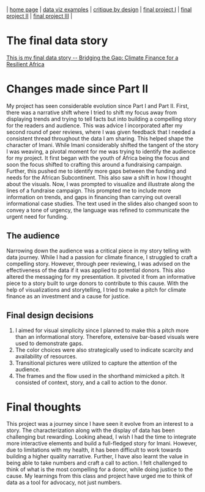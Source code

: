 | [home page](https://cmustudent.github.io/tswd-portfolio-templates/) | [data viz examples](dataviz-examples) | [critique by design](critique-by-design) | [final project I](final-project-part-one) | [final project II](final-project-part-two) | [final project III](final-project-part-three) |

# The final data story
[This is my final data story -- Bridging the Gap: Climate Finance for a Resilient Africa](https://preview.shorthand.com/fWTKITuQ7R86GfZl)

# Changes made since Part II
My project has seen considerable evolution since Part I and Part II. First, there was a narrative shift where I tried to shift my focus away from displaying trends and trying to tell facts but into building a compelling story for the readers and audience. This was advice I incorporated after my second round of peer reviews, where I was given feedback that I needed a consistent thread throughout the data I am sharing. This helped shape the character of Imani. 
While Imani considerably shifted the tangent of the story I was weaving, a pivotal moment for me was trying to identify the audience for my project. It first began with the youth of Africa being the focus and soon the focus shifted to crafting this around a fundraising campaign. Further, this pushed me to identify more gaps between the funding and needs for the African Subcontinent.
 This also saw a shift in how I thought about the visuals. Now, I was prompted to visualize and illustrate along the lines of a fundraise campaign. This prompted me to include more information on trends, and gaps in financing than carrying out overall informational case studies. The text used in the slides also changed soon to convey a tone of urgency, the language was refined to communicate the urgent need for funding. 


## The audience
Narrowing down the audience was a critical piece in my story telling with data journey. While I had a passion for climate finance, I struggled to craft a compelling story. However, through peer reviewing, I was advised on the effectiveness of the data if it was applied to potential donors.  This also altered the messaging for my presentation. It pivoted it from an informative piece to a story built to urge donors to contribute to this cause. With the help of visualizations and storytelling, I tried to make a pitch for climate finance as an investment and a cause for justice.


## Final design decisions

1.	I aimed for visual simplicity since I planned to make this a pitch more than an informational story. Therefore, extensive bar-based visuals were used to demonstrate gaps. 
2.	The color choices were also strategically used to indicate scarcity and availability of resources. 
3.	Transitional pictures were utilized to capture the attention of the audience. 
4.	The frames and the flow used in the shorthand mimicked a pitch. It consisted of context, story, and a call to action to the donor. 



# Final thoughts
This project was a journey since I have seen it evolve from an interest to a story. The characterization along with the display of data has been challenging but rewarding. Looking ahead, I wish I had the time to integrate more interactive elements and build a full-fledged story for Imani. However, due to limitations with my health, it has been difficult to work towards building a higher quality narrative. 
Further, I have also learnt the value in being able to take numbers and craft a call to action. I felt challenged to think of what is the most compelling for a donor, while doing justice to the cause. My learnings from this class and project have urged me to think of data as a tool for advocacy, not just numbers. 





